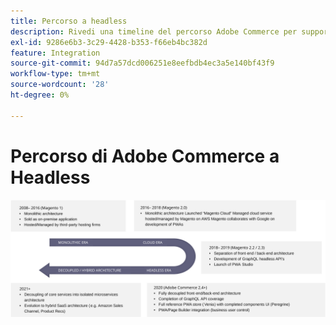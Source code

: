 ```yaml
---
title: Percorso a headless
description: Rivedi una timeline del percorso Adobe Commerce per supportare le architetture headless.
exl-id: 9286e6b3-3c29-4428-b353-f66eb4bc382d
feature: Integration
source-git-commit: 94d7a57dcd006251e8eefbdb4ec3a5e140bf43f9
workflow-type: tm+mt
source-wordcount: '28'
ht-degree: 0%

---
```


# Percorso di Adobe Commerce a Headless

![Timeline del percorso di Adobe Commerce a un’architettura headless](../../../assets/playbooks/journey-to-headless.svg)

